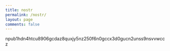 ```yaml
---
title: nostr
permalink: /nostr/
layout: page
comments: false
---
```


npub1hdn4htcu8906gcdaz8quxjy5nz250f6n0gccx3d0gucn2unss9nsvvwccz
